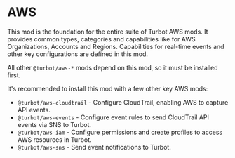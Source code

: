 # AWS

This mod is the foundation for the entire suite of Turbot AWS mods. It provides common types,
categories and capabilities like for AWS Organizations, Accounts and Regions. Capabilities
for real-time events and other key configurations are defined in this mod.

All other `@turbot/aws-*` mods depend on this mod, so it must be installed first.

It's recommended to install this mod with a few other key AWS mods:
* `@turbot/aws-cloudtrail` - Configure CloudTrail, enabling AWS to capture API events.
* `@turbot/aws-events` - Configure event rules to send CloudTrail API events via SNS to Turbot.
* `@turbot/aws-iam` - Configure permissions and create profiles to access AWS resources in Turbot.
* `@turbot/aws-sns` - Send event notifications to Turbot.
